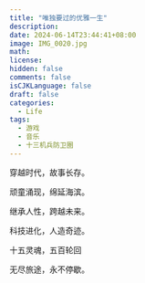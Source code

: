 ```yaml
---
title: "唯独要过的优雅一生"
description: 
date: 2024-06-14T23:44:41+08:00
image: IMG_0020.jpg
math: 
license: 
hidden: false
comments: false
isCJKLanguage: false
draft: false
categories:
  - Life
tags:
  - 游戏
  - 音乐
  - 十三机兵防卫圈
---
```


穿越时代，故事长存。

顽童涌现，绵延海滨。

继承人性，跨越未来。



科技进化，人造奇迹。

十五灵魂，五百轮回

无尽旅途，永不停歇。
